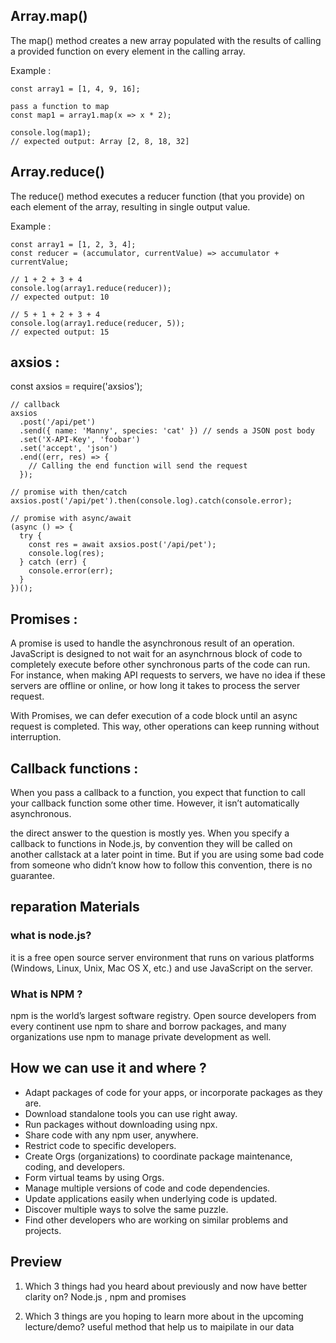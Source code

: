 ## Array.map()

The map() method creates a new array populated with the results of calling a provided function on every element in the calling array.

Example :

```
const array1 = [1, 4, 9, 16];

pass a function to map
const map1 = array1.map(x => x * 2);

console.log(map1);
// expected output: Array [2, 8, 18, 32]
```

## Array.reduce()

The reduce() method executes a reducer function (that you provide) on each element of the array, resulting in single output value.

Example :
```
const array1 = [1, 2, 3, 4];
const reducer = (accumulator, currentValue) => accumulator + currentValue;

// 1 + 2 + 3 + 4
console.log(array1.reduce(reducer));
// expected output: 10

// 5 + 1 + 2 + 3 + 4
console.log(array1.reduce(reducer, 5));
// expected output: 15
```

## axsios :
const axsios = require('axsios');

```
// callback
axsios
  .post('/api/pet')
  .send({ name: 'Manny', species: 'cat' }) // sends a JSON post body
  .set('X-API-Key', 'foobar')
  .set('accept', 'json')
  .end((err, res) => {
    // Calling the end function will send the request
  });
 
// promise with then/catch
axsios.post('/api/pet').then(console.log).catch(console.error);
 
// promise with async/await
(async () => {
  try {
    const res = await axsios.post('/api/pet');
    console.log(res);
  } catch (err) {
    console.error(err);
  }
})();

```
## Promises :

A promise is used to handle the asynchronous result of an operation. JavaScript is designed to not wait for an asynchrnous block of code to completely execute before other synchronous parts of the code can run. For instance, when making API requests to servers, we have no idea if these servers are offline or online, or how long it takes to process the server request.

With Promises, we can defer execution of a code block until an async request is completed. This way, other operations can keep running without interruption.

## Callback functions :
When you pass a callback to a function, you expect that function to call your callback function some other time. However, it isn’t automatically asynchronous.

the direct answer to the question is mostly yes. When you specify a callback to functions in Node.js, by convention they will be called on another callstack at a later point in time. But if you are using some bad code from someone who didn’t know how to follow this convention, there is no guarantee.

## reparation Materials
### what is node.js?

it is a free open source server environment that runs on various platforms (Windows, Linux, Unix, Mac OS X, etc.) and use JavaScript on the server.

### What is NPM ?

npm is the world’s largest software registry. Open source developers from every continent use npm to share and borrow packages, and many organizations use npm to manage private development as well.

## How we can use it and where ?

* Adapt packages of code for your apps, or incorporate packages as they are.
* Download standalone tools you can use right away.
* Run packages without downloading using npx.
* Share code with any npm user, anywhere.
* Restrict code to specific developers.
* Create Orgs (organizations) to coordinate package maintenance, coding, and developers.
* Form virtual teams by using Orgs.
* Manage multiple versions of code and code dependencies.
* Update applications easily when underlying code is updated.
* Discover multiple ways to solve the same puzzle.
* Find other developers who are working on similar problems and projects.
## Preview
1. Which 3 things had you heard about previously and now have better clarity on? Node.js , npm and promises

2. Which 3 things are you hoping to learn more about in the upcoming lecture/demo? useful method that help us to maipilate in our data